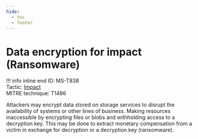 ```yaml
---
hide:
  - toc
  - footer
---
```


# Data encryption for impact (Ransomware)

!!! info inline end
    ID: MS-T838<br>
    Tactic: [Impact](../tactics/Impact/index.md) <br>
    MITRE technique: T1486

Attackers may encrypt data stored on storage services to disrupt the availability of systems or other lines of business. Making resources inaccessible by encrypting files or blobs and withholding access to a decryption key. This may be done to extract monetary compensation from a victim in exchange for decryption or a decryption key (ransomware).
